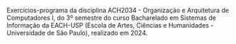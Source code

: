 Exercícios-programa da disciplina ACH2034 - Organização e Arquitetura de Computadores I, do 3º semestre do curso Bacharelado em Sistemas de Informação da EACH-USP (Escola de Artes, Ciências e Humanidades - Universidade de São Paulo), realizado em 2024.
